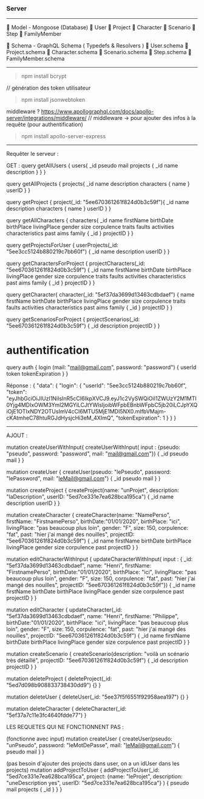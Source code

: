 ### Server

- - -

📁 Model - Mongoose (Database)
     📃 User
     📃 Project
     📃 Character
     📃 Scenario
     📃 Step
     📃 FamilyMember
     
📁 Schema - GraphQL Schema ( Typedefs & Resolvers )
     📃 User.schema
     📃 Project.schema
     📃 Character.schema
     📃 Scenario.schema
     📃 Step.schema
     📃 FamilyMember.schema

- - -

> npm install bcrypt

// génération des token utilisateur
> npm install jsonwebtoken

middleware ? https://www.apollographql.com/docs/apollo-server/integrations/middleware/
// middleware -> pour ajouter des infos à la requête (pour authentification)
> npm install apollo-server-express

- - -

Requêter le serveur :

GET :
query getAllUsers {
  users{
    _id
    pseudo
    mail
    projects {
      _id
      name
      description
    }
  }
}

query getAllProjects {
  projects{
    _id
    name
    description
    characters {
      name
    }
    userID
  }
}

query getProject {
  project(_id: "5ee670361261f824d0b3c59f"){
    _id
    name
    description
    characters {
      name
    }
    userID
  }
}

query getAllCharacters {
  characters{
    _id
    name
    firstName
    birthDate
    birthPlace
    livingPlace
    gender
    size
    corpulence
    traits
    faults
    activities
    characteristics
    past
    aims
    family {
      _id
    }
    projectID
  }
}


query getProjectsForUser {
  userProjects(_id: "5ee3cc5124b880219c7bb60f") {
    _id
    name
    description
    userID
  }
}


query getCharactersForProject {
  projectCharacters(_id: "5ee670361261f824d0b3c59f") {
    _id
    name
    firstName
    birthDate
    birthPlace
    livingPlace
    gender
    size
    corpulence
    traits
    faults
    activities
    characteristics
    past
    aims
    family {
      _id
    }
    projectID
  }
}

query getCharacter{
  character(_id: "5ef37da3699d13463cdbdaef") {
    name
    firstName
    birthDate
    birthPlace
    livingPlace
    gender
    size
    corpulence
    traits
    faults
    activities
    characteristics
    past
    aims
    family {
      _id
    }
    projectID
  }
}

query getScenariosForProject {
  projectScenarios(_id: "5ee670361261f824d0b3c59f") {
    _id
    description
    projectID
  }
}

# authentification
query auth {
  login (mail: "mail@gmail.com", password: "password") {
    userId
    token
    tokenExpiration
  }
}

Réponse :
{
  "data": {
    "login": {
      "userId": "5ee3cc5124b880219c7bb60f",
      "token": "eyJhbGciOiJIUzI1NiIsInR5cCI6IkpXVCJ9.eyJ1c2VySWQiOiI1ZWUzY2M1MTI0Yjg4MDIxOWM3YmI2MGYiLCJtYWlsIjoibWFpbEBnbWFpbC5jb20iLCJpYXQiOjE1OTIxNDY2OTUsImV4cCI6MTU5MjE1MDI5NX0.mIfbVMajm-cKAtmheC78htuRGJdHysjcHi3eM_4XImQ",
      "tokenExpiration": 1
    }
  }
}



- - -

AJOUT :

mutation createUserWithInput{
  createUserWithInput( input : {pseudo: "pseudo", password: "password", mail: "mail@gmail.com"}) {
    _id
    pseudo
    mail
  }
}

mutation createUser {
  createUser(pseudo: "lePseudo", password: "lePassword", mail: "leMail@gmail.com") {
    _id
    pseudo
    mail
  }
}

mutation createProject {
  createProject(name: "unProjet", description: "laDescription", userID: "5ed7ce331e7ea628bca195ca") {
    _id
    name
    description
    userID
  }
}

mutation createCharacter {
    createCharacter(name: "NamePerso", firstName: "FirstnamePerso", birthDate:"01/01/2020", birthPlace: "ici", livingPlace: "pas beaucoup plus loin", 
      gender: "F", size: 150, corpulence: "fat", past: "hier j'ai mangé des nouilles", projectID: "5ee670361261f824d0b3c59f") 
    {
        _id
        name
        firstName
        birthDate
        birthPlace
        livingPlace
        gender
        size
        corpulence
        past
        projectID
    }
}

mutation editCharacterWithInput {
    updateCharacterWithInput( input : { _id: "5ef37da3699d13463cdbdaef", name: "Henri", firstName: "FirstnamePerso", birthDate:"01/01/2020", birthPlace: "ici", livingPlace: "pas beaucoup plus loin", 
      gender: "F", size: 150, corpulence: "fat", past: "hier j'ai mangé des nouilles", projectID: "5ee670361261f824d0b3c59f"}) 
    {
        _id
        name
        firstName
        birthDate
        birthPlace
        livingPlace
        gender
        size
        corpulence
        past
        projectID
    }
}

mutation editCharacter {
    updateCharacter(_id: "5ef37da3699d13463cdbdaef", name: "Henri", firstName: "Philippe", birthDate:"01/01/2020", birthPlace: "ici", livingPlace: "pas beaucoup plus loin", 
      gender: "F", size: 150, corpulence: "fat", past: "hier j'ai mangé des nouilles", projectID: "5ee670361261f824d0b3c59f") 
    {
        _id
        name
        firstName
        birthDate
        birthPlace
        livingPlace
        gender
        size
        corpulence
        past
        projectID
    }
}

mutation createScenario {
    createScenario(description: "voilà un scénario très détaillé", projectID: "5ee670361261f824d0b3c59f") 
    {
        _id
        description
        projectID
    }
}

mutation deleteProject {
  deleteProject(_id: "5ed7d098b908833738430dd9") {}
}

mutation deleteUser {
  deleteUser(_id: "5ee37f5f6551f92958aea197") {}
}

mutation deleteCharacter {
  deleteCharacter(_id: "5ef37a7c11e3fc4640fdde77")
}



LES REQUETES QUI NE FONCTIONNENT PAS :

(fonctionne avec input)
mutation createUser {
  createUser(pseudo: "unPseudo", password: "leMotDePasse", mail: "leMail@gmail.com") {
    pseudo
    mail
  }
}

(pas besoin d'ajouter des projects dans user, on a un idUser dans les projects)
mutation addProjectToUser {
  addProjectToUser(_id: "5ed7ce331e7ea628bca195ca", project: {name: "leProjet", description: "uneDescription yes", userID: "5ed7ce331e7ea628bca195ca"} ) {
    pseudo
    mail
    projects {
      _id
    }
  }
}

